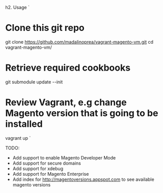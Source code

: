 
h2. Usage
`
# Clone this git repo
git clone https://github.com/madalinoprea/vagrant-magento-vm.git
cd vagrant-magento-vm/

# Retrieve required cookbooks
git submodule update --init

# Review Vagrant, e.g change Magento version that is going to be installed
vagrant up
`

TODO:
 - Add support to enable Magento Developer Mode
 - Add support for secure domains
 - Add support for xdebug
 - Add support for Magento Enterprise
 - Add index for http://magentoversions.appspot.com to see available magento versions
